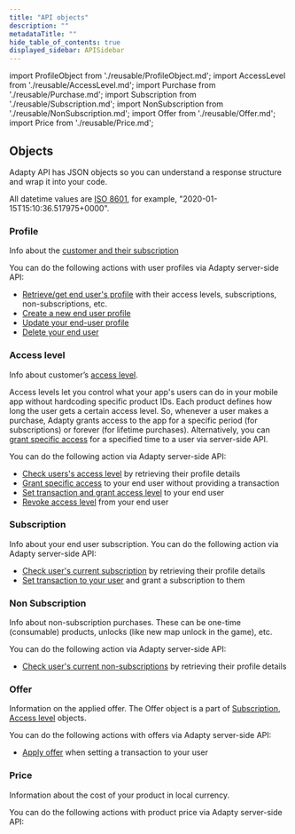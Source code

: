 ```yaml
---
title: "API objects"
description: ""
metadataTitle: ""
hide_table_of_contents: true
displayed_sidebar: APISidebar
---
```


import ProfileObject from './reusable/ProfileObject.md';
import AccessLevel from './reusable/AccessLevel.md';
import Purchase from './reusable/Purchase.md';
import Subscription from './reusable/Subscription.md';
import NonSubscription from './reusable/NonSubscription.md';
import Offer from './reusable/Offer.md';
import Price from './reusable/Price.md';

## Objects

Adapty API has JSON objects so you can understand a response structure and wrap it into your code.

All datetime values are [ISO 8601](https://en.wikipedia.org/wiki/ISO_8601), for example, "2020-01-15T15:10:36.517975+0000".

### Profile

Info about the [customer and their subscription](server-side-api-objects#profile)

You can do the following actions with user profiles via Adapty server-side API:

- [Retrieve/get end user's profile](server-side-api-specs#retrieve-profile) with their access levels, subscriptions, non-subscriptions, etc.
- [Create a new end user profile](server-side-api-specs#create-profile)
- [Update your end-user profile](server-side-api-specs#update-profile)
- [Delete your end user](server-side-api-specs#delete-profile)

<ProfileObject />

### Access level

Info about customer’s [access level](access-level). 

Access levels let you control what your app's users can do in your mobile app without hardcoding specific product IDs. Each product defines how long the user gets a certain access level. So, whenever a user makes a purchase, Adapty grants access to the app for a specific period (for subscriptions) or forever (for lifetime purchases). Alternatively, you can [grant specific access](server-side-api-specs#grant-access-level) for a specified time to a user via server-side API.

You can do the following action via Adapty server-side API:

- [Check users's access level](server-side-api-specs#retrieve-profile) by retrieving their profile details
- [Grant specific access](server-side-api-specs#grant-access-level) to your end user without providing a transaction
- [Set transaction and grant access level](server-side-api-specs#set-transaction) to your end user
- [Revoke access level](server-side-api-specs#revoke-access-level) from your end user

<AccessLevel />

### Subscription

Info about your end user subscription.  You can do the following action via Adapty server-side API:

- [Check user's current subscription](server-side-api-specs#retrieve-profile) by retrieving their profile details
- [Set transaction to your user](server-side-api-specs#set-transaction) and grant a subscription to them

<Subscription />

### Non Subscription

Info about non-subscription purchases. These can be one-time \(consumable\) products, unlocks \(like new map unlock in the game\), etc.  

You can do the following action via Adapty server-side API:

- [Check user's current non-subscriptions](server-side-api-specs#retrieve-profile) by retrieving their profile details

<NonSubscription />

### Offer

Information on the applied offer. The Offer object is a part of [Subscription](server-side-api-objects#subscription), [Access level](server-side-api-objects#access-level) objects.

You can do the following actions with offers via Adapty server-side API:

- [Apply offer](server-side-api-specs#set-transaction) when setting a transaction to your user

<Offer />

### Price

Information about the cost of your product in local currency.

You can do the following actions with product price via Adapty server-side API:

<Price />
